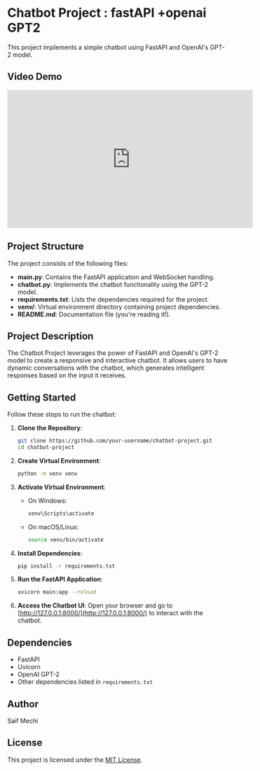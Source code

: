 # Chatbot Project : fastAPI +openai GPT2


  This project implements a simple chatbot using FastAPI and OpenAI's GPT-2 model.

## Video Demo
<iframe width="560" height="315" src="https://drive.google.com/file/d/1xwIYIgbaZPPAYV5xaFXMiDJ7y8HEnrv-/view?usp=drive_link" frameborder="0" allowfullscreen></iframe>




## Project Structure

The project consists of the following files:

- **main.py**: Contains the FastAPI application and WebSocket handling.
- **chatbot.py**: Implements the chatbot functionality using the GPT-2 model.
- **requirements.txt**: Lists the dependencies required for the project.
- **venv/**: Virtual environment directory containing project dependencies.
- **README.md**: Documentation file (you're reading it!).

## Project Description

The Chatbot Project leverages the power of FastAPI and OpenAI's GPT-2 model to create a responsive and interactive chatbot. It allows users to have dynamic conversations with the chatbot, which generates intelligent responses based on the input it receives.

## Getting Started

Follow these steps to run the chatbot:

1. **Clone the Repository**:
    ```bash
    git clone https://github.com/your-username/chatbot-project.git
    cd chatbot-project
    ```

2. **Create Virtual Environment**:
    ```bash
    python -m venv venv
    ```

3. **Activate Virtual Environment**:
    - On Windows:
        ```bash
        venv\Scripts\activate
        ```
    - On macOS/Linux:
        ```bash
        source venv/bin/activate
        ```

4. **Install Dependencies**:
    ```bash
    pip install -r requirements.txt
    ```

5. **Run the FastAPI Application**:
    ```bash
    uvicorn main:app --reload
    ```

6. **Access the Chatbot UI**:
    Open your browser and go to [http://127.0.0.1:8000/](http://127.0.0.1:8000/) to interact with the chatbot.

## Dependencies

- FastAPI
- Uvicorn
- OpenAI GPT-2
- Other dependencies listed in `requirements.txt`

## Author

Saif Mechi

## License

This project is licensed under the [MIT License](LICENSE).
